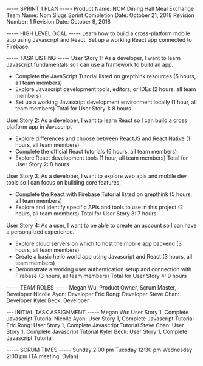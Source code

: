 ----- SPRINT 1 PLAN -----
Product Name: NOM Dining Hall Meal Exchange
Team Name: Nom Slugs
Sprint Completion Date: October 21, 2018
Revision Number: 1
Revision Date: October 9, 2018


----- HIGH LEVEL GOAL -----
Learn how to build a cross-platform mobile app using Javascript and React. Set up a working React app connected to Firebase.


----- TASK LISTING -----
User Story 1: As a developer, I want to learn Javascript fundamentals so I can use a framework to build an app.
  - Complete the JavaScript Tutorial listed on grepthink resources (5 hours, all team members)
  - Explore Javascript development tools, editors, or IDEs (2 hours, all team members)
  - Set up a working Javascript development environment locally (1 hour, all team members)
Total for User Story 1: 8 hours

User Story 2: As a developer, I want to learn React so I can build a cross platform app in Javascript
  - Explore differences and choose between ReactJS and React Native (1 hours, all team members)
  - Complete the official React tutorials (6 hours, all team members)
  - Explore React development tools (1 hour, all team members)
Total for User Story 2: 8 hours

User Story 3: As a developer, I want to explore web apis and mobile dev tools so I can focus on building core features.
  - Complete the React with Firebase Tutorial listed on grepthink (5 hours, all team members)
  - Explore and identify specific APIs and tools to use in this project (2 hours, all team members)
Total for User Story 3: 7 hours

User Story 4: As a user, I want to be able to create an account so I can have a personalized experience.
  - Explore cloud servers on which to host the mobile app backend (3 hours, all team members)
  - Create a basic hello world app using Javascript and React (3 hours, all team members)
  - Demonstrate a working user authentication setup and connection with Firebase (3 hours, all team members)
Total for User Story 4: 9 hours
  
  
----- TEAM ROLES -----
Megan Wu:       Product Owner, Scrum Master, Developer
Nicolle Ayon:   Developer
Eric Rong:      Developer
Steve Chan:     Developer
Kyler Beck:     Developer


--- INITIAL TASK ASSIGNMENT -----
Megan Wu:       User Story 1, Complete Javascript Tutorial
Nicolle Ayon:   User Story 1, Complete Javascript Tutorial
Eric Rong:      User Story 1, Complete Javascript Tutorial
Steve Chan:     User Story 1, Complete Javascript Tutorial
Kyler Beck:     User Story 1, Complete Javascript Tutorial


----- SCRUM TIMES -----
Sunday    2:00 pm
Tuesday   12:30 pm
Wednesday 2:00 pm (TA meeting: Dylan)

